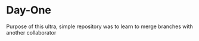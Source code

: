 # Day-One
Purpose of this ultra, simple repository was to learn to merge branches with another collaborator 
